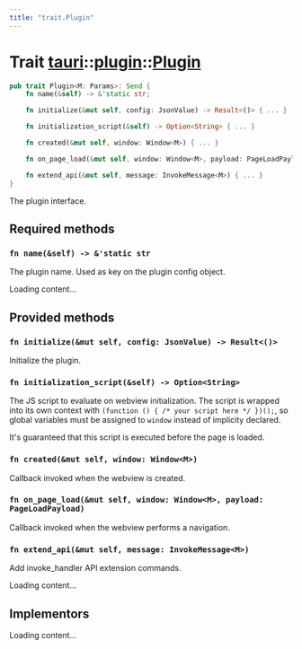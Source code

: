 ```yaml
---
title: "trait.Plugin"
---
```


# Trait [tauri](/docs/api/rust/tauri/../index.html)::​[plugin](/docs/api/rust/tauri/index.html)::​[Plugin](/docs/api/rust/tauri/)

```rs
pub trait Plugin<M: Params>: Send {
    fn name(&self) -> &'static str;

    fn initialize(&mut self, config: JsonValue) -> Result<()> { ... }

    fn initialization_script(&self) -> Option<String> { ... }

    fn created(&mut self, window: Window<M>) { ... }

    fn on_page_load(&mut self, window: Window<M>, payload: PageLoadPayload) { ... }

    fn extend_api(&mut self, message: InvokeMessage<M>) { ... }
}
```

The plugin interface.

## Required methods

### `fn name(&self) -> &'static str`

The plugin name. Used as key on the plugin config object.

Loading content...

## Provided methods

### `fn initialize(&mut self, config: JsonValue) -> Result<()>`

Initialize the plugin.

### `fn initialization_script(&self) -> Option<String>`

The JS script to evaluate on webview initialization. The script is wrapped into its own context with `(function () { /* your script here */ })();`, so global variables must be assigned to `window` instead of implicity declared.

It's guaranteed that this script is executed before the page is loaded.

### `fn created(&mut self, window: Window<M>)`

Callback invoked when the webview is created.

### `fn on_page_load(&mut self, window: Window<M>, payload: PageLoadPayload)`

Callback invoked when the webview performs a navigation.

### `fn extend_api(&mut self, message: InvokeMessage<M>)`

Add invoke_handler API extension commands.

Loading content...

## Implementors

Loading content...
